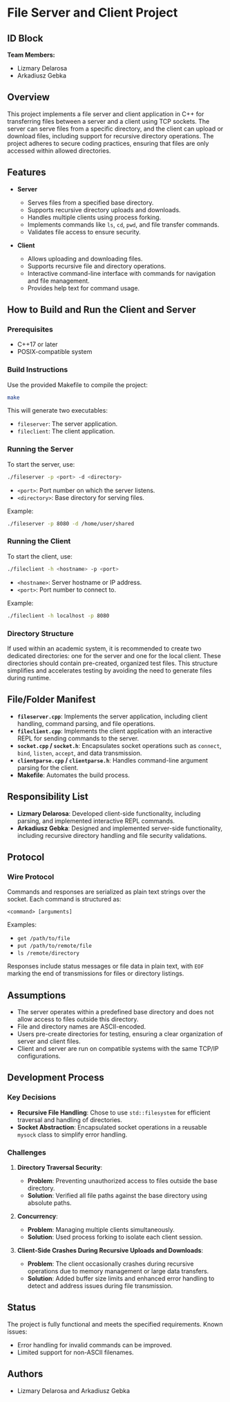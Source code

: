 # File Server and Client Project

## ID Block

**Team Members:**

- Lizmary Delarosa
- Arkadiusz Gebka

## Overview

This project implements a file server and client application in C++ for transferring files between a server and a client using TCP sockets. The server can serve files from a specific directory, and the client can upload or download files, including support for recursive directory operations. The project adheres to secure coding practices, ensuring that files are only accessed within allowed directories.

## Features

- **Server**

  - Serves files from a specified base directory.
  - Supports recursive directory uploads and downloads.
  - Handles multiple clients using process forking.
  - Implements commands like `ls`, `cd`, `pwd`, and file transfer commands.
  - Validates file access to ensure security.

- **Client**

  - Allows uploading and downloading files.
  - Supports recursive file and directory operations.
  - Interactive command-line interface with commands for navigation and file management.
  - Provides help text for command usage.

## How to Build and Run the Client and Server

### Prerequisites

- C++17 or later
- POSIX-compatible system

### Build Instructions

Use the provided Makefile to compile the project:

```bash
make
```

This will generate two executables:

- `fileserver`: The server application.
- `fileclient`: The client application.

### Running the Server

To start the server, use:

```bash
./fileserver -p <port> -d <directory>
```

- `<port>`: Port number on which the server listens.
- `<directory>`: Base directory for serving files.

Example:

```bash
./fileserver -p 8080 -d /home/user/shared
```

### Running the Client

To start the client, use:

```bash
./fileclient -h <hostname> -p <port>
```

- `<hostname>`: Server hostname or IP address.
- `<port>`: Port number to connect to.

Example:

```bash
./fileclient -h localhost -p 8080
```

### Directory Structure

If used within an academic system, it is recommended to create two dedicated directories: one for the server and one for the local client. These directories should contain pre-created, organized test files. This structure simplifies and accelerates testing by avoiding the need to generate files during runtime.

## File/Folder Manifest

- **`fileserver.cpp`**: Implements the server application, including client handling, command parsing, and file operations.
- **`fileclient.cpp`**: Implements the client application with an interactive REPL for sending commands to the server.
- **`socket.cpp` / `socket.h`**: Encapsulates socket operations such as `connect`, `bind`, `listen`, `accept`, and data transmission.
- **`clientparse.cpp` / `clientparse.h`**: Handles command-line argument parsing for the client.
- **Makefile**: Automates the build process.

## Responsibility List

- **Lizmary Delarosa**: Developed client-side functionality, including parsing, and implemented interactive REPL commands.
- **Arkadiusz Gebka**: Designed and implemented server-side functionality, including recursive directory handling and file security validations.

## Protocol

### Wire Protocol

Commands and responses are serialized as plain text strings over the socket. Each command is structured as:

```plaintext
<command> [arguments]
```

Examples:

- `get /path/to/file`
- `put /path/to/remote/file`
- `ls /remote/directory`

Responses include status messages or file data in plain text, with `EOF` marking the end of transmissions for files or directory listings.

## Assumptions

- The server operates within a predefined base directory and does not allow access to files outside this directory.
- File and directory names are ASCII-encoded.
- Users pre-create directories for testing, ensuring a clear organization of server and client files.
- Client and server are run on compatible systems with the same TCP/IP configurations.

## Development Process

### Key Decisions

- **Recursive File Handling**: Chose to use `std::filesystem` for efficient traversal and handling of directories.
- **Socket Abstraction**: Encapsulated socket operations in a reusable `mysock` class to simplify error handling.

### Challenges

1. **Directory Traversal Security**:

   - **Problem**: Preventing unauthorized access to files outside the base directory.
   - **Solution**: Verified all file paths against the base directory using absolute paths.

2. **Concurrency**:

   - **Problem**: Managing multiple clients simultaneously.
   - **Solution**: Used process forking to isolate each client session.

3. **Client-Side Crashes During Recursive Uploads and Downloads**:

   - **Problem**: The client occasionally crashes during recursive operations due to memory management or large data transfers.
   - **Solution**: Added buffer size limits and enhanced error handling to detect and address issues during file transmission.

## Status

The project is fully functional and meets the specified requirements. Known issues:

- Error handling for invalid commands can be improved.
- Limited support for non-ASCII filenames.

## Authors

- Lizmary Delarosa and Arkadiusz Gebka

